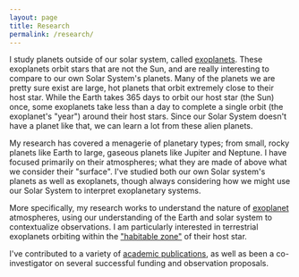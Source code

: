 ```yaml
---
layout: page
title: Research
permalink: /research/
---
```


I study planets outside of our solar system, called
[exoplanets](https://en.wikipedia.org/wiki/Exoplanet). These exoplanets orbit
stars that are not the Sun, and are really interesting to compare to our own
Solar System's planets. Many of the planets we are pretty sure exist are large,
hot planets that orbit extremely close to their host star. While the Earth
takes 365 days to orbit our host star (the Sun) once, some exoplanets take less
than a day to complete a single orbit (the exoplanet's "year") around their
host stars. Since our Solar System doesn't have a planet like that, we can
learn a lot from these alien planets.

My research has covered a menagerie of planetary types; from small, rocky
planets like Earth to large, gaseous planets like Jupiter and Neptune. I have
focused primarily on their atmospheres; what they are made of above what we
consider their "surface". I've studied both our own Solar system's planets as
well as exoplanets, though always considering how we might use our Solar System
to interpret exoplanetary systems.

More specifically, my research works to understand the nature of
[exoplanet](https://en.wikipedia.org/wiki/Exoplanet) atmospheres, using our
understanding of the Earth and solar system to contextualize observations. I am
particularly interested in terrestrial exoplanets orbiting within the
["habitable zone"](https://en.wikipedia.org/wiki/Circumstellar_habitable_zone)
of their host star.

I've contributed to a variety of [academic publications](/publications), as
well as been a co-investigator on several successful funding and observation
proposals.
